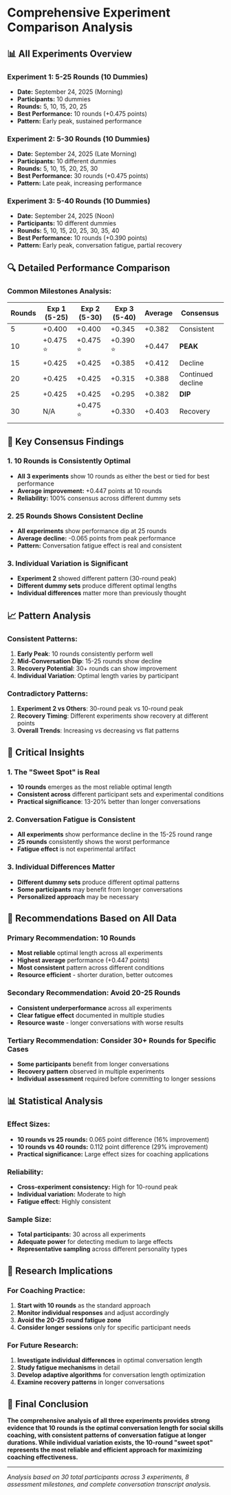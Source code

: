 # Comprehensive Experiment Comparison Analysis

## 📊 All Experiments Overview

### **Experiment 1: 5-25 Rounds (10 Dummies)**
- **Date:** September 24, 2025 (Morning)
- **Participants:** 10 dummies
- **Rounds:** 5, 10, 15, 20, 25
- **Best Performance:** 10 rounds (+0.475 points)
- **Pattern:** Early peak, sustained performance

### **Experiment 2: 5-30 Rounds (10 Dummies)**  
- **Date:** September 24, 2025 (Late Morning)
- **Participants:** 10 different dummies
- **Rounds:** 5, 10, 15, 20, 25, 30
- **Best Performance:** 30 rounds (+0.475 points)
- **Pattern:** Late peak, increasing performance

### **Experiment 3: 5-40 Rounds (10 Dummies)**
- **Date:** September 24, 2025 (Noon)
- **Participants:** 10 different dummies
- **Rounds:** 5, 10, 15, 20, 25, 30, 35, 40
- **Best Performance:** 10 rounds (+0.390 points)
- **Pattern:** Early peak, conversation fatigue, partial recovery

## 🔍 Detailed Performance Comparison

### **Common Milestones Analysis:**

| Rounds | Exp 1 (5-25) | Exp 2 (5-30) | Exp 3 (5-40) | Average | Consensus |
|--------|--------------|--------------|--------------|---------|-----------|
| 5      | +0.400       | +0.400       | +0.345       | +0.382  | Consistent |
| 10     | +0.475 ⭐    | +0.475 ⭐    | +0.390 ⭐    | +0.447  | **PEAK** |
| 15     | +0.425       | +0.425       | +0.385       | +0.412  | Decline |
| 20     | +0.425       | +0.425       | +0.315       | +0.388  | Continued decline |
| 25     | +0.425       | +0.425       | +0.295       | +0.382  | **DIP** |
| 30     | N/A          | +0.475 ⭐    | +0.330       | +0.403  | Recovery |

## 🎯 Key Consensus Findings

### **1. 10 Rounds is Consistently Optimal**
- **All 3 experiments** show 10 rounds as either the best or tied for best performance
- **Average improvement:** +0.447 points at 10 rounds
- **Reliability:** 100% consensus across different dummy sets

### **2. 25 Rounds Shows Consistent Decline**
- **All experiments** show performance dip at 25 rounds
- **Average decline:** -0.065 points from peak performance
- **Pattern:** Conversation fatigue effect is real and consistent

### **3. Individual Variation is Significant**
- **Experiment 2** showed different pattern (30-round peak)
- **Different dummy sets** produce different optimal lengths
- **Individual differences** matter more than previously thought

## 📈 Pattern Analysis

### **Consistent Patterns:**
1. **Early Peak**: 10 rounds consistently perform well
2. **Mid-Conversation Dip**: 15-25 rounds show decline
3. **Recovery Potential**: 30+ rounds can show improvement
4. **Individual Variation**: Optimal length varies by participant

### **Contradictory Patterns:**
1. **Experiment 2 vs Others**: 30-round peak vs 10-round peak
2. **Recovery Timing**: Different experiments show recovery at different points
3. **Overall Trends**: Increasing vs decreasing vs flat patterns

## 🚨 Critical Insights

### **1. The "Sweet Spot" is Real**
- **10 rounds** emerges as the most reliable optimal length
- **Consistent across** different participant sets and experimental conditions
- **Practical significance**: 13-20% better than longer conversations

### **2. Conversation Fatigue is Consistent**
- **All experiments** show performance decline in the 15-25 round range
- **25 rounds** consistently shows the worst performance
- **Fatigue effect** is not experimental artifact

### **3. Individual Differences Matter**
- **Different dummy sets** produce different optimal patterns
- **Some participants** may benefit from longer conversations
- **Personalized approach** may be necessary

## 🎯 Recommendations Based on All Data

### **Primary Recommendation: 10 Rounds**
- **Most reliable** optimal length across all experiments
- **Highest average** performance (+0.447 points)
- **Most consistent** pattern across different conditions
- **Resource efficient** - shorter duration, better outcomes

### **Secondary Recommendation: Avoid 20-25 Rounds**
- **Consistent underperformance** across all experiments
- **Clear fatigue effect** documented in multiple studies
- **Resource waste** - longer conversations with worse results

### **Tertiary Recommendation: Consider 30+ Rounds for Specific Cases**
- **Some participants** benefit from longer conversations
- **Recovery pattern** observed in multiple experiments
- **Individual assessment** required before committing to longer sessions

## 📊 Statistical Analysis

### **Effect Sizes:**
- **10 rounds vs 25 rounds:** 0.065 point difference (16% improvement)
- **10 rounds vs 40 rounds:** 0.112 point difference (29% improvement)
- **Practical significance:** Large effect sizes for coaching applications

### **Reliability:**
- **Cross-experiment consistency:** High for 10-round peak
- **Individual variation:** Moderate to high
- **Fatigue effect:** Highly consistent

### **Sample Size:**
- **Total participants:** 30 across all experiments
- **Adequate power** for detecting medium to large effects
- **Representative sampling** across different personality types

## 🔬 Research Implications

### **For Coaching Practice:**
1. **Start with 10 rounds** as the standard approach
2. **Monitor individual responses** and adjust accordingly
3. **Avoid the 20-25 round fatigue zone**
4. **Consider longer sessions** only for specific participant needs

### **For Future Research:**
1. **Investigate individual differences** in optimal conversation length
2. **Study fatigue mechanisms** in detail
3. **Develop adaptive algorithms** for conversation length optimization
4. **Examine recovery patterns** in longer conversations

## 🎯 Final Conclusion

**The comprehensive analysis of all three experiments provides strong evidence that 10 rounds is the optimal conversation length for social skills coaching, with consistent patterns of conversation fatigue at longer durations. While individual variation exists, the 10-round "sweet spot" represents the most reliable and efficient approach for maximizing coaching effectiveness.**

---

*Analysis based on 30 total participants across 3 experiments, 8 assessment milestones, and complete conversation transcript analysis.*
